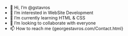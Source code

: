 - 👋 Hi, I’m @gstavros
- 👀 I’m interested in WebSite Development
- 🌱 I’m currently learning HTML & CSS
- 💞️ I’m looking to collaborate with everyone
- 📫 How to reach me {georgestavros.com/Contact.html}

<!---
gstavros/gstavros is a ✨ special ✨ repository because its `README.md` (this file) appears on your GitHub profile.
You can click the Preview link to take a look at your changes.
--->
